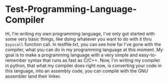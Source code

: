 # Test-Programming-Language-Compiler
Hi, I'm writing my own programming language, I've only got started with some very basic things, like doing whatever you want to do with it thru `$syscall` function call. In testfile.txt, you can see how far I've gone with the compiler, what you can do in my programming language at this moment. My goal is to make a programming language with a very simple and easy-to-remember syntax that runs as fast as C/C++. Now, I'm writing my compiler in python, that what my compiler does right now, is converting your code in this language, into an assembly code, you can compile with the GNU assembler land their linker.
